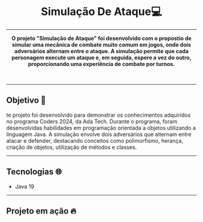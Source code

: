<h1 align = "center"> Simulação De Ataque💻</h1> 

***
<p align = "center"> <b> O projeto "Simulação de Ataque" foi desenvolvido com o propostio de simular uma mecânica de combate muito comum em jogos, onde dois adversários alternam entre o ataque. A simulação permite que cada personagem execute um ataque e, em seguida, espere a vez do outro, proporcionando uma experiência de combate por turnos. </b> </p>

<br>

***

## Objetivo :dart:
te projeto foi desenvolvido para demonstrar os conhecimentos adquiridos no programa Coders 2024, da Ada Tech. Durante o programa, foram desenvolvidas habilidades em programação orientada a objetos utilizando a linguagem Java. A simulação envolve dois adversários que alternam entre atacar e defender, destacando conceitos como polimorfismo, herança, criação de objetos, utilização de métodos e classes.

***

## Tecnologias :globe_with_meridians:
* Java 19

***

## Projeto em ação :fire:

